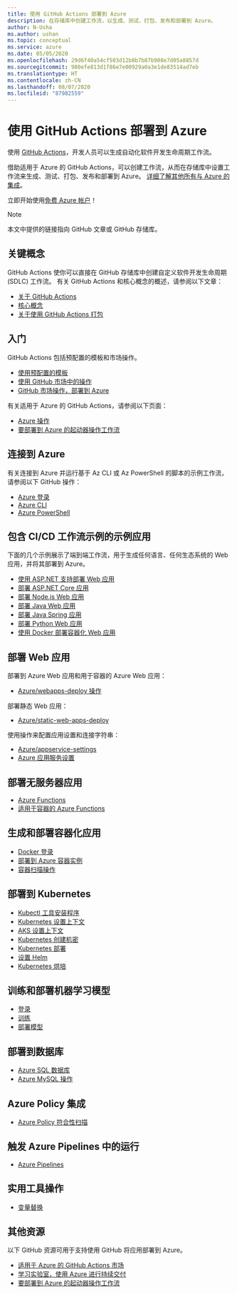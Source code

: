 ```yaml
---
title: 使用 GitHub Actions 部署到 Azure
description: 在存储库中创建工作流，以生成、测试、打包、发布和部署到 Azure。
author: N-Usha
ms.author: ushan
ms.topic: conceptual
ms.service: azure
ms.date: 05/05/2020
ms.openlocfilehash: 29d6f40a54cf503d12b8b7b87b908e7d05a8857d
ms.sourcegitcommit: 980efe813d1f86e7e00929a0a3e1de83514ad7eb
ms.translationtype: HT
ms.contentlocale: zh-CN
ms.lasthandoff: 08/07/2020
ms.locfileid: "87982559"
---
```

# <a name="deploy-to-azure-using-github-actions"></a>使用 GitHub Actions 部署到 Azure

使用 [GitHub Actions](https://help.github.com/articles/about-github-actions)，开发人员可以生成自动化软件开发生命周期工作流。  

借助适用于 Azure 的 GitHub Actions，可以创建工作流，从而在存储库中设置工作流来生成、测试、打包、发布和部署到 Azure。 [详细了解其他所有与 Azure 的集成](https://aka.ms/GitHubonAzure)。

立即开始使用[免费 Azure 帐户](https://azure.com/free/open-source)！

> [!NOTE]   
> 本文中提供的链接指向 GitHub 文章或 GitHub 存储库。 

## <a name="key-concepts"></a>关键概念

GitHub Actions 使你可以直接在 GitHub 存储库中创建自定义软件开发生命周期 (SDLC) 工作流。 有关 GitHub Actions 和核心概念的概述，请参阅以下文章： 

- [关于 GitHub Actions](https://help.github.com/actions/getting-started-with-github-actions/about-github-actions)
- [核心概念](https://help.github.com/actions/getting-started-with-github-actions/core-concepts-for-github-actions)
- [关于使用 GitHub Actions 打包](https://help.github.com/en/actions/publishing-packages-with-github-actions/about-packaging-with-github-actions)

## <a name="get-started"></a>入门 

GitHub Actions 包括预配置的模板和市场操作。 

- [使用预配置的模板](https://help.github.com/actions/getting-started-with-github-actions/starting-with-preconfigured-workflow-templates)  
- [使用 GitHub 市场中的操作](https://help.github.com/en/actions/getting-started-with-github-actions/using-actions-from-github-marketplace)  
- [GitHub 市场操作，部署到 Azure](https://github.com/marketplace?type=actions&query=Azure)  
  
有关适用于 Azure 的 GitHub Actions，请参阅以下页面： 
   
- [Azure 操作](https://github.com/marketplace?query=Azure&type=actions)  
- [要部署到 Azure 的起动器操作工作流](https://github.com/Azure/actions-workflow-samples)


## <a name="connect-to-azure"></a>连接到 Azure

有关连接到 Azure 并运行基于 Az CLI 或 Az PowerShell 的脚本的示例工作流，请参阅以下 GitHub 操作：  

- [Azure 登录](https://github.com/Azure/login)  
- [Azure CLI](https://github.com/Azure/CLI)
- [Azure PowerShell](https://github.com/Azure/powershell)


## <a name="sample-apps-with-cicd-workflow-samples"></a>包含 CI/CD 工作流示例的示例应用 

下面的几个示例展示了端到端工作流，用于生成任何语言、任何生态系统的 Web 应用，并将其部署到 Azure。 

- [使用 ASP.NET 支持部署 Web 应用](https://github.com/Azure-Samples/dotnet-sample)  
- [部署 ASP.NET Core 应用](https://github.com/Azure-Samples/dotnet_core_sample)  
- [部署 Node.js Web 应用](https://github.com/Azure-Samples/node_express_app)  
- [部署 Java Web 应用](https://github.com/Azure-Samples/java-spring-petclinic)  
- [部署 Java Spring 应用](https://github.com/Azure-Samples/Java-application-petstore-ee7)  
- [部署 Python Web 应用](https://github.com/Azure-Samples/pythonSample_thecatsaidno)  
- [使用 Docker 部署容器化 Web 应用](https://github.com/Azure-Samples/Node_express_container)


## <a name="deploy-a-web-app"></a>部署 Web 应用

部署到 Azure Web 应用和用于容器的 Azure Web 应用：

- [Azure/webapps-deploy 操作](https://github.com/Azure/webapps-deploy)

部署静态 Web 应用：
- [Azure/static-web-apps-deploy](https://docs.microsoft.com/azure/static-web-apps/getting-started?tabs=angular)


使用操作来配置应用设置和连接字符串：

- [Azure/appservice-settings](https://github.com/Azure/appservice-settings) 
- [Azure 应用服务设置](https://github.com/Azure/appservice-settings)  

## <a name="deploy-a-serverless-app"></a>部署无服务器应用

- [Azure Functions](https://github.com/Azure/functions-action)  
- [适用于容器的 Azure Functions](https://github.com/Azure/webapps-container-deploy)  
 
## <a name="build-and-deploy-containerized-apps"></a>生成和部署容器化应用

- [Docker 登录](https://github.com/Azure/docker-login)  
- [部署到 Azure 容器实例](https://github.com/Azure/aci-deploy)
- [容器扫描操作](https://github.com/Azure/container-scan)

## <a name="deploy-to-kubernetes"></a>部署到 Kubernetes

- [Kubectl 工具安装程序](https://github.com/Azure/setup-kubectl)  
- [Kubernetes 设置上下文](https://github.com/Azure/k8s-set-context)  
- [AKS 设置上下文](https://github.com/Azure/aks-set-context)  
- [Kubernetes 创建机密](https://github.com/Azure/k8s-create-secret)  
- [Kubernetes 部署](https://github.com/Azure/k8s-deploy)  
- [设置 Helm](https://github.com/Azure/setup-helm)  
- [Kubernetes 烘培](https://github.com/Azure/k8s-bake)  

## <a name="train-and-deploy-a-machine-learning-model"></a>训练和部署机器学习模型 

- [登录](https://github.com/Azure/aml-workspace) 
- [训练](https://github.com/Azure/aml-run)
- [部署模型](https://github.com/Azure/aml-deploy)

## <a name="deploy-to-databases"></a>部署到数据库

- [Azure SQL 数据库](https://github.com/Azure/sql-action)  
- [Azure MySQL 操作](https://github.com/Azure/mysql-action)  

## <a name="azure-policy-integrations"></a>Azure Policy 集成

- [Azure Policy 符合性扫描](https://github.com/Azure/policy-compliance-scan) 

## <a name="trigger-a-run-in-azure-pipelines"></a>触发 Azure Pipelines 中的运行

- [Azure Pipelines](https://github.com/Azure/pipelines)  
 
## <a name="utility-actions"></a>实用工具操作

- [变量替换](https://github.com/Microsoft/variable-substitution) 


## <a name="additional-resources"></a>其他资源

以下 GitHub 资源可用于支持使用 GitHub 将应用部署到 Azure。  

- [适用于 Azure 的 GitHub Actions 市场](https://github.com/marketplace?query=Azure&type=actions)
- [学习实验室，使用 Azure 进行持续交付](https://lab.github.com/githubtraining/github-actions:-continuous-delivery-with-azure)
- [要部署到 Azure 的起动器操作工作流](https://github.com/Azure/actions-workflow-samples)
